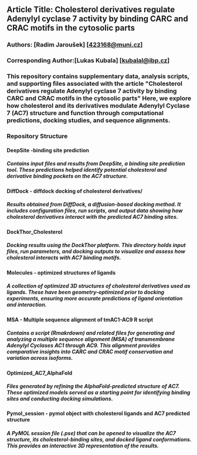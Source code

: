 ## Article Title: Cholesterol derivatives regulate Adenylyl cyclase 7 activity by binding CARC and CRAC motifs in the cytosolic parts

### Authors: [Radim Jaroušek] [423168@muni.cz]

### Corresponding Author:[Lukas Kubala] [kubalal@ibp.cz]

### This repository contains supplementary data, analysis scripts, and supporting files associated with the article "Cholesterol derivatives regulate Adenylyl cyclase 7 activity by binding CARC and CRAC motifs in the cytosolic parts" Here, we explore how cholesterol and its derivatives modulate Adenylyl Cyclase 7 (AC7) structure and function through computational predictions, docking studies, and sequence alignments.

### Repository Structure
#### DeepSite -binding site prediction
##### Contains input files and results from DeepSite, a binding site prediction tool. These predictions helped identify potential cholesterol and derivative binding pockets on the AC7 structure.

#### DiffDock - diffdock docking of cholesterol derivatives/
##### Results obtained from DiffDock, a diffusion-based docking method. It includes configuration files, run scripts, and output data showing how cholesterol derivatives interact with the predicted AC7 binding sites.

#### DockThor_Cholesterol
##### Docking results using the DockThor platform. This directory holds input files, run parameters, and docking outputs to visualize and assess how cholesterol interacts with AC7 binding motifs.

#### Molecules - optimized structures of ligands
##### A collection of optimized 3D structures of cholesterol derivatives used as ligands. These have been geometry-optimized prior to docking experiments, ensuring more accurate predictions of ligand orientation and interaction.

#### MSA - Multiple sequence alignment of tmAC1-AC9 R script
##### Contains a script (Rmakrdown) and related files for generating and analyzing a multiple sequence alignment (MSA) of transmembrane Adenylyl Cyclases AC1 through AC9. This alignment provides comparative insights into CARC and CRAC motif conservation and variation across isoforms.

#### Optimized_AC7_AlphaFold
##### Files generated by refining the AlphaFold-predicted structure of AC7. These optimized models served as a starting point for identifying binding sites and conducting docking simulations.

#### Pymol_session - pymol object with cholesterol ligands and AC7 predicted structure
##### A PyMOL session file (.pse) that can be opened to visualize the AC7 structure, its cholesterol-binding sites, and docked ligand conformations. This provides an interactive 3D representation of the results.
